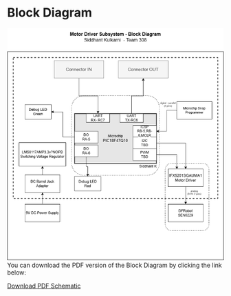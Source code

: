 # Block Diagram


![BlockDiagram](Block_Diagram.drawio.png)
You can download the PDF version of the Block Diagram by clicking the link below:

[Download PDF Schematic](Motor_driver.pdf)

